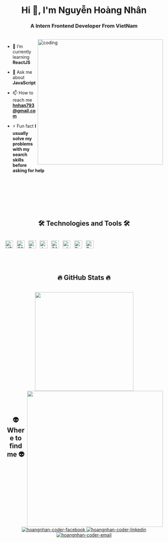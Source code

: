 <h1 align="center">Hi 👋, I'm Nguyễn Hoàng Nhân</h1>
<h3 align="center">A Intern Frontend Developer From VietNam</h3>
<br>
<img align="right" alt="coding" width="400" src="https://cdn.dribbble.com/users/1162077/screenshots/5403918/focus-animation.gif"/>

- 🌱 I’m currently learning **ReactJS**

- 💬 Ask me about **JavaScript**

- 📫 How to reach me **hnhan793@gmail.com**

- ⚡ Fun fact **I usually solve my problems with my search skills before asking for help**

<br><br><br><br><br><br>

<h2 align="center">🛠 Technologies and Tools 🛠</h2>
<br>
<!-- https://simpleicons.org/ -->
<span><img src="https://img.shields.io/badge/HTML5-282C34?logo=html5&logoColor=E34F26" alt="HTML5 logo" title="HTML5" height="25" /></span>
&nbsp;
<span><img src="https://img.shields.io/badge/CSS3-282C34?logo=css3&logoColor=1572B6" alt="CSS3 logo" title="CSS3" height="25" /></span>
&nbsp;
<span><img src="https://img.shields.io/badge/Bootstrap-282C34?logo=bootstrap&logoColor=7952B3" alt="Bootstrap logo" title="Bootstrap" height="25" /></span>
&nbsp;
<span><img src="https://img.shields.io/badge/JavaScript-282C34?logo=javascript&logoColor=F7DF1E" alt="JavaScript logo" title="JavaScript" height="25" /></span>
&nbsp;
<span><img src="https://img.shields.io/badge/Sass-282C34?logo=sass&logoColor=CC6699" alt="SASS logo" title="SASS" height="25" /></span>
&nbsp;
<span><img src="https://img.shields.io/badge/git-282C34?logo=git&logoColor=F05032" alt="git logo" title="git" height="25" /></span>
&nbsp;
<span><img src="https://img.shields.io/badge/ReactJS-282C34?logo=react&logoColor=61DAFB" alt="ReactJS logo" title="ReactJS" height="25" /></span>
&nbsp;
<span><img src="https://img.shields.io/badge/Redux-282C34?logo=redux&amp;logoColor=764ABC" alt="Redux logo" title="Redux" height="25" /></span>

<br><br>
<h2 align="center">🔥 GitHub Stats 🔥</h2>
<!-- https://github.com/anuraghazra/github-readme-stats -->
<br>
<div align=center>
  <a href="#" title="Trungquandev">
    <img width="315" align="center" src="https://github-readme-stats.vercel.app/api/top-langs/?username=christianDev2k&hide=c%23,powershell,Mathematica,Ruby,Objective-C,Objective-C%2b%2b,Cuda&title_color=61dafb&text_color=ffffff&icon_color=61dafb&bg_color=20232a&langs_count=8&layout=compact&border_color=61dafb&hide_border=true" />
  </a>
  <a href="#" title="Trungquandev">
    <img align="right" width="434" src="https://github-readme-stats.vercel.app/api?username=christianDev2k&show_icons=true&theme=react&border_color=61dafb&hide_border=true" />
  </a>
</div>

<br><br>
<h2 align="center">👽 Where to find me 👽</h2>
<br>
<!-- https://icons8.com -->
<div align="center">
  <a href="https://facebook.com/hoang.nhan.2000/" target="blank">
    <img src="https://img.icons8.com/bubbles/100/000000/facebook-new.png" alt="hoangnhan-coder-facebook" />
  </a>
  <a href="https://www.linkedin.com/in/hnhancoder/" target="blank">
    <img src="https://img.icons8.com/bubbles/100/000000/linkedin.png" alt="hoangnhan-coder-linkedin" />
  </a>
  <a href="mailto:hnhan793@gmail.com" target="top">
    <img src="https://img.icons8.com/bubbles/100/000000/apple-mail.png" alt="hoangnhan-coder-email" />
  </a>
</div>
